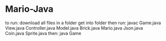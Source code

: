 # Mario-Java

to run: download all files in a folder
get into folder
then run: javac Game.java View.java Controller.java Model.java Brick.java Mario.java Json.java Coin.java Sprite.java
then: java Game
